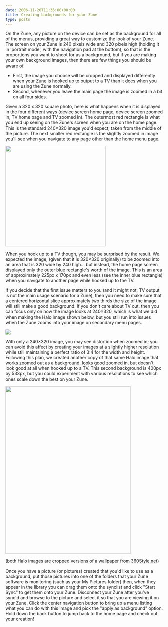 ```yaml
---
date: 2006-11-20T11:36:00+00:00
title: Creating backgrounds for your Zune
type: posts
---
```

On the Zune, any picture on the device can be set as the background for all of the menus, providing a great way to customize the look of your Zune. The screen on your Zune is 240 pixels wide and 320 pixels high (holding it in &#8216;portrait mode', with the navigation pad at the bottom), so that is the proportions you want to shoot for as a background, but if you are making your own background images, then there are few things you should be aware of.

  * First, the image you choose will be cropped and displayed differently when your Zune is hooked up to output to a TV than it does when you are using the Zune normally.
  * Second, whenever you leave the main page the image is zoomed in a bit on all four sides.

Given a 320 x 320 square photo, here is what happens when it is displayed in the four different ways (device screen home page, device screen zoomed in, TV home page and TV zoomed in). The outermost red rectangle is what you end up seeing on the Zune's screen when you are on the home page. This is the standard 240&#215;320 image you'd expect, taken from the middle of the picture. The next smaller red rectangle is the slightly zoomed in image you'll see when you navigate to any page other than the home menu page.

 <img height="320" src="http://www.duncanmackenzie.net/images/WindowsLiveWriter/CreatingbackgroundsforyourZune_641/ZuneBackground320x320%5B7%5D.jpg" width="320" />

When you hook up to a TV though, you may be surprised by the result. We expected the image, (given that it is 320&#215;320 originally) to be zoomed into an area that is 320 wide by 240 high... but instead, the home page screen displayed only the outer blue rectangle's worth of the image. This is an area of approximately 225px x 170px and even less (see the inner blue rectangle) when you navigate to another page while hooked up to the TV.



If you decide that the first issue matters to you (and it might not, TV output is not the main usage scenario for a Zune), then you need to make sure that a centered horizontal slice approximately two thirds the size of the image will still make a good background. If you don't care about TV out, then you can focus only on how the image looks at 240&#215;320, which is what we did when making the Halo image shown below, but you still run into issues when the Zune zooms into your image on secondary menu pages.

 ![](http://www.on10.net/images/blogs/Halo3Zune.jpg)

With only a 240&#215;320 image, you may see distortion when zoomed in; you can avoid this affect by creating your images at a slightly higher resolution while still maintaining a perfect ratio of 3:4 for the width and height. Following this plan, we created another copy of that same Halo image that works zoomed out as a background, looks good zoomed in, but doesn't look good at all when hooked up to a TV. This second background is 400px by 533px, but you could experiment with various resolutions to see which ones scale down the best on your Zune.

 <img height="533" src="http://www.duncanmackenzie.net/images/WindowsLiveWriter/CreatingbackgroundsforyourZune_641/LargerHalo3Background%5B4%5D.jpg" width="400" />

(both Halo images are cropped versions of a wallpaper from [360Style.net](http://360style.net/wallpapers28.html))



Once you have a picture (or pictures) created that you'd like to use as a background, put those pictures into one of the folders that your Zune software is monitoring (such as your My Pictures folder) then, when they appear in the library you can drag them onto the synclist and click "Start Sync" to get them onto your Zune. Disconnect your Zune after you've sync'd and browse to the picture and select it so that you are viewing it on your Zune. Click the center navigation button to bring up a menu listing what you can do with this image and pick the "apply as background" option. Hold down the back button to jump back to the home page and check out your creation!
